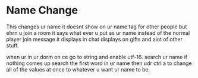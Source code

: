 # Name Change
This changes ur name it doesnt show on ur name tag for other people but ehrn u join a room it says what ever u put as ur name instead of the normal player join message it displays in chat displays on gifts and alot of other stuff. 


when ur in ur dorm on ce go to string and enable utf-16. search ur name if nothing comes up search the first word in ur name then udr ctrl a to change all of the values at once to whatever u want ur name to be.
